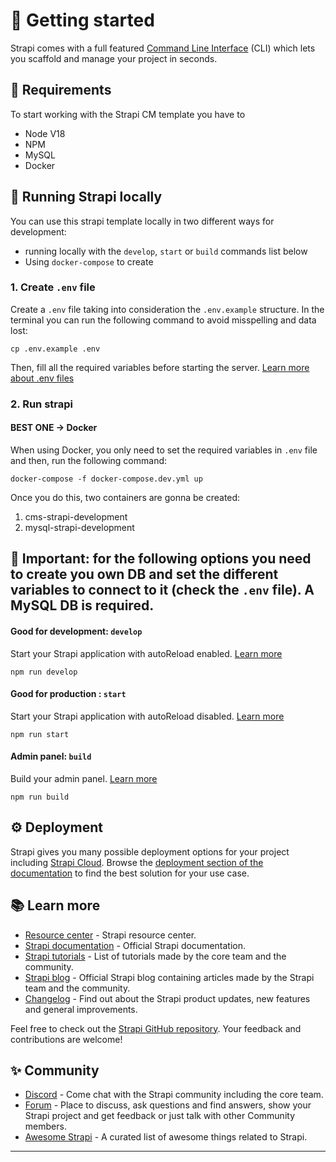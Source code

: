 # 🚀 Getting started

Strapi comes with a full featured [Command Line Interface](https://docs.strapi.io/dev-docs/cli) (CLI) which lets you scaffold and manage your project in seconds.
## 🥦 Requirements
To start working with the Strapi CM template you have to 
- Node V18
- NPM
- MySQL
- Docker
## 💨 Running Strapi locally
You can use this strapi template locally  in two different ways for development: 

- running locally with the `develop`, `start` or `build` commands list below
- Using `docker-compose` to create 
### 1. Create `.env` file 
Create a `.env` file taking into consideration the `.env.example` structure.
In the terminal you can run the following command to avoid misspelling and data  lost:
```
cp .env.example .env
```
Then, fill all the required variables before starting the server.
[Learn more about .env files](https://medium.com/@sujathamudadla1213/what-is-the-use-of-env-8d6b3eb94843)

### 2. Run strapi 
#### BEST ONE -> Docker
When using Docker, you only need to set the required variables in `.env` file and then, run the following command:

```
docker-compose -f docker-compose.dev.yml up 
```
Once you do this, two containers are gonna be created: 
1. cms-strapi-development
2. mysql-strapi-development


🚧 Important: for the following options you need to create you own DB and set the different variables to connect to it (check the `.env` file). A MySQL DB is required.
-

####  Good for development: `develop`

Start your Strapi application with autoReload enabled. [Learn more](https://docs.strapi.io/dev-docs/cli#strapi-develop)

```
npm run develop
```

#### Good for production : `start`

Start your Strapi application with autoReload disabled. [Learn more](https://docs.strapi.io/dev-docs/cli#strapi-start)

```
npm run start
```

#### Admin panel: `build`

Build your admin panel. [Learn more](https://docs.strapi.io/dev-docs/cli#strapi-build)

```
npm run build
```

## ⚙️ Deployment

Strapi gives you many possible deployment options for your project including [Strapi Cloud](https://cloud.strapi.io). Browse the [deployment section of the documentation](https://docs.strapi.io/dev-docs/deployment) to find the best solution for your use case.

## 📚 Learn more

- [Resource center](https://strapi.io/resource-center) - Strapi resource center.
- [Strapi documentation](https://docs.strapi.io) - Official Strapi documentation.
- [Strapi tutorials](https://strapi.io/tutorials) - List of tutorials made by the core team and the community.
- [Strapi blog](https://strapi.io/blog) - Official Strapi blog containing articles made by the Strapi team and the community.
- [Changelog](https://strapi.io/changelog) - Find out about the Strapi product updates, new features and general improvements.

Feel free to check out the [Strapi GitHub repository](https://github.com/strapi/strapi). Your feedback and contributions are welcome!

## ✨ Community

- [Discord](https://discord.strapi.io) - Come chat with the Strapi community including the core team.
- [Forum](https://forum.strapi.io/) - Place to discuss, ask questions and find answers, show your Strapi project and get feedback or just talk with other Community members.
- [Awesome Strapi](https://github.com/strapi/awesome-strapi) - A curated list of awesome things related to Strapi.

---
